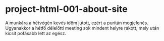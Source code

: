 # project-html-001-about-site
A munkára a hétvégén kevés időm jutott, ezért a puritán megjelenés.
Ugyanakkor a hétfő délelőtti meeting sok mindent helyre rakott, mely után kicsit pofásabb lett az egész.
